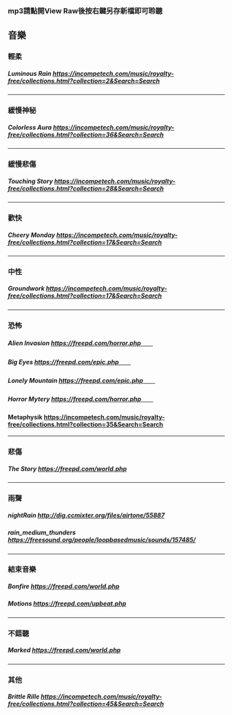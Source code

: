 ### mp3請點開View Raw後按右鍵另存新檔即可聆聽

## 音樂

### 輕柔
##### Luminous Rain         https://incompetech.com/music/royalty-free/collections.html?collection=2&Search=Search
---
### 緩慢神秘
##### Colorless Aura        https://incompetech.com/music/royalty-free/collections.html?collection=36&Search=Search
---
### 緩慢悲傷
##### Touching Story        https://incompetech.com/music/royalty-free/collections.html?collection=28&Search=Search
---
### 歡快
##### Cheery Monday         https://incompetech.com/music/royalty-free/collections.html?collection=17&Search=Search
---
### 中性
##### Groundwork            https://incompetech.com/music/royalty-free/collections.html?collection=17&Search=Search
---
### 恐怖
##### Alien Invasion        https://freepd.com/horror.php　　
##### Big Eyes              https://freepd.com/epic.php　　
##### Lonely Mountain       https://freepd.com/epic.php　　
##### Horror Mytery         https://freepd.com/horror.php　　
####  Metaphysik            https://incompetech.com/music/royalty-free/collections.html?collection=35&Search=Search
---
### 悲傷
##### The Story             https://freepd.com/world.php
---
### 雨聲
##### nightRain             http://dig.ccmixter.org/files/airtone/55887
##### rain_medium_thunders  https://freesound.org/people/loopbasedmusic/sounds/157485/
---
### 結束音樂
##### Bonfire               https://freepd.com/world.php
##### Motions               https://freepd.com/upbeat.php
---
### 不錯聽
##### Marked                https://freepd.com/world.php
---
### 其他
##### Brittle Rille         https://incompetech.com/music/royalty-free/collections.html?collection=45&Search=Search

